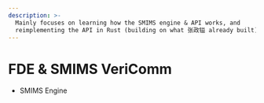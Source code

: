 ```yaml
---
description: >-
  Mainly focuses on learning how the SMIMS engine & API works, and
  reimplementing the API in Rust (building on what 张政镒 already built).
---
```


# FDE & SMIMS VeriComm

* SMIMS Engine

